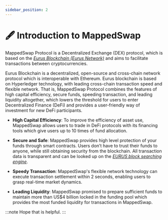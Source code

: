```yaml
---
sidebar_position: 2
---
```

# 🖋️ Introduction to MappedSwap

MappedSwap Protocol is a Decentralized Exchange (DEX) protocol, which is based on the *[Eurus Blockchain (Eurus Network)](https://www.eurus.network/en/)* and aims to facilitate transactions between cryptocurrencies.

Eurus Blockchain is a decentralized, open-source and cross-chain network protocol which is interoperable with Ethereum. Eurus blockchain is based on Hyperledger technology, with leading cross-chain transaction speed and flexible network. That is, MappedSwap Protocol combines the features of high capital efficiency, secure funds, speeding transaction, and leading liquidity altogether, which lowers the threshold for users to enter Decentralized Finance (DeFi) and provides a user-friendly way of investment for new DeFi participants.

 * __High Capital Efficiency__: To improve the efficiency of asset use, MappedSwap allows users to trade in DeFi protocols with its financing tools which give users up to 10 times of fund allocation.

 * __Secure and Safe__: MappedSwap provides high level protection of your funds through smart contracts. Users don’t have to trust their funds to anyone, while still obtaining security from the blockchain. All transaction data is transparent and can be looked up on the *[EURUS block searching engine](https://explorer.eurus.network/dashboard?_gl=1%2ahyxny2%2a_ga%2aMTY2OTQ5ODk4Ny4xNjMzNTA4Nzcz%2a_ga_ZW94ZXJX3S%2aMTYzNDEzNjc3OS40LjEuMTYzNDEzNzEyMy4w)*.

 * __Speedy Transaction__: MappedSwap's flexible network technology can execute transaction settlement within 2 seconds, enabling users to grasp real-time market dynamics.

 * __Leading Liquidity__: MappedSwap promised to prepare sufficient funds to maintain more than US$4 billion locked in the funding pool which provides the most funded liquidity for transactions in MappedSwap.

 :::note
 Hope that is helpful.
 :::




